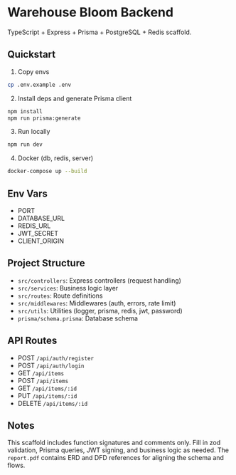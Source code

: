 # Warehouse Bloom Backend

TypeScript + Express + Prisma + PostgreSQL + Redis scaffold.

## Quickstart

1. Copy envs

```bash
cp .env.example .env
```

2. Install deps and generate Prisma client

```bash
npm install
npm run prisma:generate
```

3. Run locally

```bash
npm run dev
```

4. Docker (db, redis, server)

```bash
docker-compose up --build
```

## Env Vars

- PORT
- DATABASE_URL
- REDIS_URL
- JWT_SECRET
- CLIENT_ORIGIN

## Project Structure

- `src/controllers`: Express controllers (request handling)
- `src/services`: Business logic layer
- `src/routes`: Route definitions
- `src/middlewares`: Middlewares (auth, errors, rate limit)
- `src/utils`: Utilities (logger, prisma, redis, jwt, password)
- `prisma/schema.prisma`: Database schema

## API Routes

- POST `/api/auth/register`
- POST `/api/auth/login`
- GET `/api/items`
- POST `/api/items`
- GET `/api/items/:id`
- PUT `/api/items/:id`
- DELETE `/api/items/:id`

## Notes

This scaffold includes function signatures and comments only. Fill in zod validation, Prisma queries, JWT signing, and business logic as needed. The `report.pdf` contains ERD and DFD references for aligning the schema and flows.

